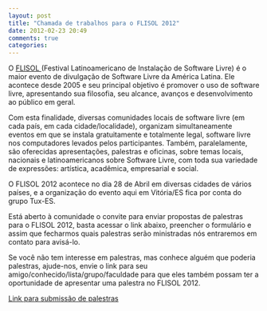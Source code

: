 ```yaml
---
layout: post
title: "Chamada de trabalhos para o FLISOL 2012"
date: 2012-02-23 20:49
comments: true
categories: 
---
```


O [ FLISOL ](http://flisol.info/FLISOL2012) (Festival Latinoamericano de Instalação de Software Livre) é o maior evento de divulgação de Software Livre da América Latina. Ele acontece desde 2005 e seu principal objetivo é promover o uso de software livre, apresentando sua filosofia, seu alcance, avanços e desenvolvimento ao público em geral.

Com esta finalidade, diversas comunidades locais de software livre (em cada país, em cada cidade/localidade), organizam simultaneamente eventos em que se instala gratuitamente e totalmente legal, software livre nos computadores levados pelos participantes. Também, paralelamente, são oferecidas apresentações, palestras e oficinas, sobre temas locais, nacionais e latinoamericanos sobre Software Livre, com toda sua variedade de expressões: artística, acadêmica, empresarial e social.

O FLISOL 2012 acontece no dia 28 de Abril em diversas cidades de vários países, e a organização do evento aqui em Vitória/ES fica por conta do grupo Tux-ES. 

Está aberto à comunidade o convite para enviar propostas de palestras para o FLISOL 2012, basta acessar o link abaixo, preencher o formulário e assim que fecharmos quais palestras serão ministradas nós entraremos em contato para avisá-lo.

Se você não tem interesse em palestras, mas conhece alguém que poderia palestras, ajude-nos, envie o link para seu amigo/conhecido/lista/grupo/faculdade para que eles também possam ter a oportunidade de apresentar uma palestra no FLISOL 2012.

[ Link para submissão de palestras ](http://bit.ly/flisol-es-2012)
